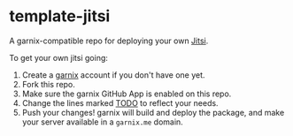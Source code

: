 # template-jitsi

A garnix-compatible repo for deploying your own [Jitsi](https://jitsi.org/).

To get your own jitsi going:

1) Create a [garnix](https://garnix.io) account if you don't have one yet.
2) Fork this repo.
3) Make sure the garnix GitHub App is enabled on this repo.
4) Change the lines marked [TODO](https://github.com/search?q=repo%3Agarnix-io%2Ftemplate-jitsi%20todo&type=code) to reflect your needs.
5) Push your changes! garnix will build and deploy the package, and make your
   server available in a `garnix.me` domain.
